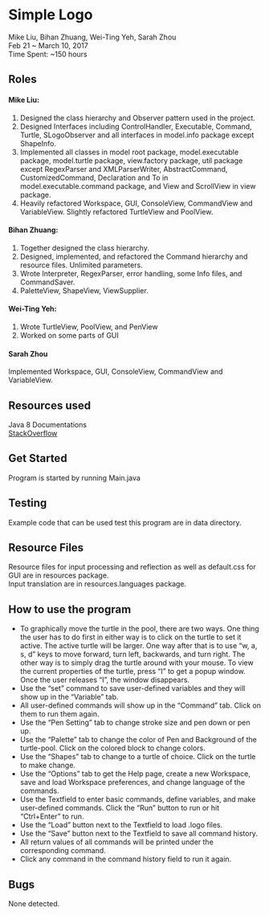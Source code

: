 # Simple Logo
Mike Liu, Bihan Zhuang, Wei-Ting Yeh, Sarah Zhou  
Feb 21 ~ March 10, 2017  
Time Spent: ~150 hours

## Roles

#### Mike Liu: 
1. Designed the class hierarchy and Observer pattern used in the project.
2. Designed Interfaces including ControlHandler, Executable, Command, Turtle, SLogoObserver and all interfaces in model.info package except ShapeInfo.
3. Implemented all classes in model root package, model.executable package, model.turtle package, view.factory package, util package except RegexParser and XMLParserWriter,
AbstractCommand, CustomizedCommand, Declaration and To in model.executable.command package, and View and ScrollView in view package.
4. Heavily refactored Workspace, GUI, ConsoleView, CommandView and VariableView. Slightly refactored TurtleView and PoolView.

#### Bihan Zhuang: 
1. Together designed the class hierarchy.
2. Designed, implemented, and refactored the Command hierarchy and resource files. Unlimited parameters.
3. Wrote Interpreter, RegexParser, error handling, some Info files, and CommandSaver.
4. PaletteView, ShapeView, ViewSupplier.

#### Wei-Ting Yeh:
1. Wrote TurtleView, PoolView, and PenView
2. Worked on some parts of GUI

#### Sarah Zhou
Implemented Workspace, GUI, ConsoleView, CommandView and VariableView.

## Resources used
Java 8 Documentations  
[StackOverflow](http://stackoverflow.com/)

## Get Started
Program is started by running Main.java

## Testing
Example code that can be used test this program are in data directory.

## Resource Files
Resource files for input processing and reflection as well as default.css for GUI are in resources package.  
Input translation are in resources.languages package.

## How to use the program
* To graphically move the turtle in the pool, there are two ways. One thing the user has to do first in either way is to click on the turtle to set it active. The active turtle will be larger. One way after that is to use “w, a, s, d” keys to move forward, turn left, backwards, and turn right. The other way is to simply drag the turtle around with your mouse. To view the current properties of the turtle, press “I” to get a popup window. Once the user releases “I”, the window disappears.
* Use the “set” command to save user-defined variables and they will show up in the “Variable” tab.
* All user-defined commands will show up in the “Command” tab. Click on them to run them again.
* Use the “Pen Setting” tab to change stroke size and pen down or pen up.
* Use the “Palette” tab to change the color of Pen and Background of the turtle-pool. Click on the colored block to change colors.
* Use the “Shapes” tab to change to a turtle of choice. Click on the turtle to make change.
* Use the “Options” tab to get the Help page, create a new Workspace, save and load Workspace preferences, and change language of the commands. 
* Use the Textfield to enter basic commands, define variables, and make user-defined commands. Click the “Run” button to run or hit “Ctrl+Enter” to run.
* Use the “Load” button next to the Textfield to load .logo files. 
* Use the “Save” button next to the Textfield to save all command history.
* All return values of all commands will be printed under the corresponding command.
* Click any command in the command history field to run it again. 

## Bugs
None detected.
